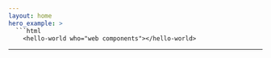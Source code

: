 ```yaml
---
layout: home
hero_example: >
  ```html
    <hello-world who="web components"></hello-world>
  ```
---
```

